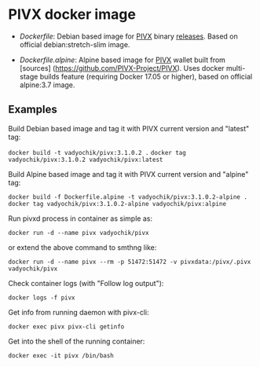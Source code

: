 # PIVX docker image

- *Dockerfile*: Debian based image for [PIVX](https://pivx.org/) binary [releases](https://github.com/PIVX-Project/PIVX/releases). Based on official debian:stretch-slim image.

- *Dockerfile.alpine*: Alpine based image for [PIVX](https://pivx.org/) wallet built from [sources] (https://github.com/PIVX-Project/PIVX). Uses docker multi-stage builds feature (requiring Docker 17.05 or higher), based on official alpine:3.7 image.

## Examples

Build Debian based image and tag it with PIVX current version and "latest" tag:

`docker build -t vadyochik/pivx:3.1.0.2 .`
`docker tag vadyochik/pivx:3.1.0.2 vadyochik/pivx:latest`

Build Alpine based image and tag it with PIVX current version and "alpine" tag:

`docker build -f Dockerfile.alpine -t vadyochik/pivx:3.1.0.2-alpine .`
`docker tag vadyochik/pivx:3.1.0.2-alpine vadyochik/pivx:alpine`

Run pivxd process in container as simple as:

`docker run -d --name pivx vadyochik/pivx` 

or extend the above command to smthng like:

`docker run -d --name pivx --rm -p 51472:51472 -v pivxdata:/pivx/.pivx vadyochik/pivx` 

Check container logs (with "Follow log output"):

`docker logs -f pivx`

Get info from running daemon with pivx-cli:

`docker exec pivx pivx-cli getinfo`

Get into the shell of the running container:

`docker exec -it pivx /bin/bash`

